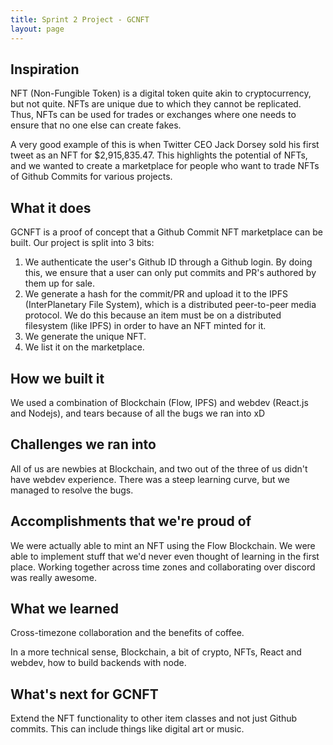 ```yaml
---
title: Sprint 2 Project - GCNFT
layout: page
---
```


## Inspiration
NFT (Non-Fungible Token) is a digital token quite akin to cryptocurrency, but not quite. NFTs are unique due to which they cannot be replicated. Thus, NFTs can be used for trades or exchanges where one needs to ensure that no one else can create fakes.  
  
A very good example of this is when Twitter CEO Jack Dorsey sold his first tweet as an NFT for $2,915,835.47. This highlights the potential of NFTs, and we wanted to create a marketplace for people who want to trade NFTs of Github Commits for various projects.  
## What it does
GCNFT is a proof of concept that a Github Commit NFT marketplace can be built.  Our project is split into 3 bits:  
1. We authenticate the user's Github ID through a Github login. By doing this, we ensure that a user can only put commits and PR's authored by them up for sale.  
2. We generate a hash for the commit/PR and upload it to the IPFS (InterPlanetary File System), which is a distributed peer-to-peer media protocol. We do this because an item must be on a distributed filesystem (like IPFS) in order to have an NFT minted for it.  
3. We generate the unique NFT.
4. We list it on the marketplace.

## How we built it
We used a combination of Blockchain (Flow, IPFS) and webdev (React.js and Nodejs), and tears because of all the bugs we ran into xD  
## Challenges we ran into
All of us are newbies at Blockchain, and two out of the three of us didn't have webdev experience. There was a steep learning curve, but we managed to resolve the bugs.  
## Accomplishments that we're proud of
We were actually able to mint an NFT using the Flow Blockchain. We were able to implement stuff that we'd never even thought of learning in the first place. Working together across time zones and collaborating over discord was really awesome.   
## What we learned
Cross-timezone collaboration and the benefits of coffee. 

In a more technical sense, Blockchain, a bit of crypto, NFTs, React and webdev, how to build backends with node. 
## What's next for GCNFT
Extend the NFT functionality to other item classes and not just Github commits. This can include things like digital art or music.